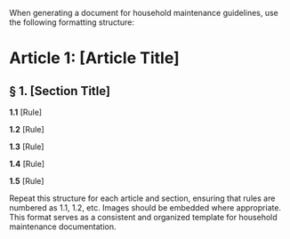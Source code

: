 
When generating a document for household maintenance guidelines, use the following formatting structure:

# Article 1: [Article Title]

## § 1. [Section Title]

**1.1** [Rule]

**1.2** [Rule]

**1.3** [Rule]

**1.4** [Rule]

**1.5** [Rule]

Repeat this structure for each article and section, ensuring that rules are numbered as 1.1, 1.2, etc. Images should be embedded where appropriate. This format serves as a consistent and organized template for household maintenance documentation.